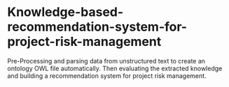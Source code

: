 # Knowledge-based-recommendation-system-for-project-risk-management
Pre-Processing and parsing data from unstructured text to create an ontology OWL file automatically. Then evaluating the extracted knowledge and building a recommendation system for project risk management.
